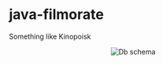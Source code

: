 # java-filmorate
Something like Kinopoisk

<p align="center">
  <img src="https://dbdiagram.io/d/631cd08b0911f91ba57d419b" alt="Db schema"/>
</p>
